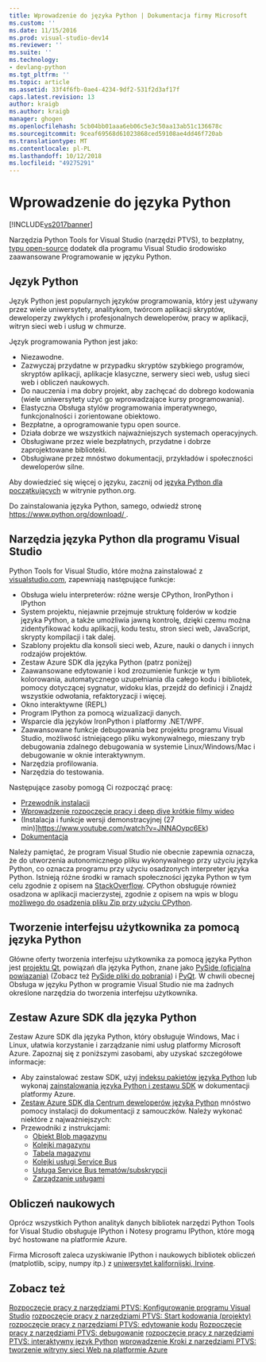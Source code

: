 ```yaml
---
title: Wprowadzenie do języka Python | Dokumentacja firmy Microsoft
ms.custom: ''
ms.date: 11/15/2016
ms.prod: visual-studio-dev14
ms.reviewer: ''
ms.suite: ''
ms.technology:
- devlang-python
ms.tgt_pltfrm: ''
ms.topic: article
ms.assetid: 33f4f6fb-0ae4-4234-9df2-531f2d3af17f
caps.latest.revision: 13
author: kraigb
ms.author: kraigb
manager: ghogen
ms.openlocfilehash: 5cb04bb01aaa6eb06c5e3c50aa13ab51c136678c
ms.sourcegitcommit: 9ceaf69568d61023868ced59108ae4dd46f720ab
ms.translationtype: MT
ms.contentlocale: pl-PL
ms.lasthandoff: 10/12/2018
ms.locfileid: "49275291"
---
```

# <a name="getting-started-with-python"></a>Wprowadzenie do języka Python
[!INCLUDE[vs2017banner](../includes/vs2017banner.md)]

Narzędzia Python Tools for Visual Studio (narzędzi PTVS), to bezpłatny, [typu open-source](https://github.com/Microsoft/ptvs) dodatek dla programu Visual Studio środowisko zaawansowane Programowanie w języku Python.  
  
## <a name="python-the-language"></a>Język Python
  
Język Python jest popularnych języków programowania, który jest używany przez wiele uniwersytety, analitykom, twórcom aplikacji skryptów, deweloperzy zwykłych i profesjonalnych deweloperów, pracy w aplikacji, witryn sieci web i usług w chmurze.

Język programowania Python jest jako:
  
- Niezawodne.
- Zazwyczaj przydatne w przypadku skryptów szybkiego programów, skryptów aplikacji, aplikacje klasyczne, serwery sieci web, usług sieci web i obliczeń naukowych.
- Do nauczenia i ma dobry projekt, aby zachęcać do dobrego kodowania (wiele uniwersytety użyć go wprowadzające kursy programowania).
- Elastyczna Obsługa stylów programowania imperatywnego, funkcjonalności i zorientowane obiektowo.
- Bezpłatne, a oprogramowanie typu open source.
- Działa dobrze we wszystkich najważniejszych systemach operacyjnych.  
- Obsługiwane przez wiele bezpłatnych, przydatne i dobrze zaprojektowane biblioteki.  
- Obsługiwane przez mnóstwo dokumentacji, przykładów i społeczności deweloperów silne.  

Aby dowiedzieć się więcej o języku, zacznij od [języka Python dla początkujących](https://www.python.org/about/gettingstarted/) w witrynie python.org.

Do zainstalowania języka Python, samego, odwiedź stronę [ https://www.python.org/download/ ](https://www.python.org/download/).
 
  
## <a name="python-tools-for-visual-studio"></a>Narzędzia języka Python dla programu Visual Studio
  
Python Tools for Visual Studio, które można zainstalować z [visualstudio.com](https://www.visualstudio.com/en-us/explore/python-vs), zapewniają następujące funkcje:  
  
- Obsługa wielu interpreterów: różne wersje CPython, IronPython i IPython  
- System projektu, niejawnie przejmuje strukturę folderów w kodzie języka Python, a także umożliwia jawną kontrolę, dzięki czemu można zidentyfikować kodu aplikacji, kodu testu, stron sieci web, JavaScript, skrypty kompilacji i tak dalej.  
- Szablony projektu dla konsoli sieci web, Azure, nauki o danych i innych rodzajów projektów.    
- Zestaw Azure SDK dla języka Python (patrz poniżej)    
- Zaawansowane edytowanie i kod zrozumienie funkcje w tym kolorowania, automatycznego uzupełniania dla całego kodu i bibliotek, pomocy dotyczącej sygnatur, widoku klas, przejdź do definicji i Znajdź wszystkie odwołania, refaktoryzacji i więcej.    
- Okno interaktywne (REPL)
- Program IPython za pomocą wizualizacji danych.
- Wsparcie dla języków IronPython i platformy .NET/WPF.    
- Zaawansowane funkcje debugowania bez projektu programu Visual Studio, możliwość istniejącego pliku wykonywalnego, mieszany tryb debugowania zdalnego debugowania w systemie Linux/Windows/Mac i debugowanie w oknie interaktywnym.   
- Narzędzia profilowania.  
- Narzędzia do testowania.  
  
Następujące zasoby pomogą Ci rozpocząć pracę:

- [Przewodnik instalacji](https://github.com/Microsoft/PTVS/wiki/PTVS-Installation)    
- [Wprowadzenie rozpoczęcie pracy i deep dive krótkie filmy wideo](https://www.youtube.com/playlist?list=PLReL099Y5nRdLgGAdrb_YeTdEnd23s6Ff)  
- (Instalacja i funkcje wersji demonstracyjnej (27 min)]https://www.youtube.com/watch?v=JNNAOypc6Ek)  
- [Dokumentacja](https://github.com/Microsoft/PTVS/wiki)  


Należy pamiętać, że program Visual Studio nie obecnie zapewnia oznacza, że do utworzenia autonomicznego pliku wykonywalnego przy użyciu języka Python, co oznacza programu przy użyciu osadzonych interpreter języka Python. Istnieją różne środki w ramach społeczności języka Python w tym celu zgodnie z opisem na [StackOverflow](http://stackoverflow.com/questions/5458048/how-to-make-a-python-script-standalone-executable-to-run-without-any-dependency). CPython obsługuje również osadzona w aplikacji macierzystej, zgodnie z opisem na wpis w blogu [możliwego do osadzenia pliku Zip przy użyciu CPython](https://blogs.msdn.microsoft.com/pythonengineering/2016/04/26/cpython-embeddable-zip-file/).
  
## <a name="building-ui-with-python"></a>Tworzenie interfejsu użytkownika za pomocą języka Python  

Główne oferty tworzenia interfejsu użytkownika za pomocą języka Python jest [projektu Qt](https://www.qt.io/qt-for-application-development/), powiązań dla języka Python, znane jako [PySide (oficjalna powiązania)](http://wiki.qt.io/PySide) (Zobacz też [PySide pliki do pobrania](https://download.qt.io/official_releases/pyside/.)) i [PyQt](https://wiki.python.org/moin/PyQt). W chwili obecnej Obsługa w języku Python w programie Visual Studio nie ma żadnych określone narzędzia do tworzenia interfejsu użytkownika.

## <a name="azure-sdk-for-python"></a>Zestaw Azure SDK dla języka Python
  
Zestaw Azure SDK dla języka Python, który obsługuje Windows, Mac i Linux, ułatwia korzystanie i zarządzanie nimi usług platformy Microsoft Azure. Zapoznaj się z poniższymi zasobami, aby uzyskać szczegółowe informacje: 

- Aby zainstalować zestaw SDK, użyj [indeksu pakietów języka Python](https://pypi.python.org/pypi/azure) lub wykonaj [zainstalowania języka Python i zestawu SDK](https://azure.microsoft.com/documentation/articles/python-how-to-install/) w dokumentacji platformy Azure. 
- [Zestaw Azure SDK dla Centrum deweloperów języka Python](https://azure.microsoft.com/develop/python/) mnóstwo pomocy instalacji do dokumentacji z samouczków.  Należy wykonać niektóre z najważniejszych:  
- Przewodniki z instrukcjami:
  - [Obiekt Blob magazynu](https://azure.microsoft.com/develop/python/how-to-guides/blob-service/)  
  - [Kolejki magazynu](https://azure.microsoft.com/develop/python/how-to-guides/queue-service/)  
  - [Tabela magazynu](https://azure.microsoft.com/develop/python/how-to-guides/table-service/)  
  - [Kolejki usługi Service Bus](https://azure.microsoft.com/develop/python/how-to-guides/service-bus-queues/)
  - [Usługa Service Bus tematów/subskrypcji](https://azure.microsoft.com/develop/python/how-to-guides/service-bus-topics/) 
  - [Zarządzanie usługami](https://azure.microsoft.com/develop/python/how-to-guides/service-management/)  

## <a name="scientific-computing"></a>Obliczeń naukowych

Oprócz wszystkich Python analityk danych bibliotek narzędzi Python Tools for Visual Studio obsługuje IPython i Notesy programu IPython, które mogą być hostowane na platformie Azure.

Firma Microsoft zaleca uzyskiwanie IPython i naukowych bibliotek obliczeń (matplotlib, scipy, numpy itp.) z [uniwersytet kalifornijski, Irvine](http://www.lfd.uci.edu/~gohlke/pythonlibs/#scipy-stack).  
  
## <a name="see-also"></a>Zobacz też  

[Rozpoczęcie pracy z narzędziami PTVS: Konfigurowanie programu Visual Studio](../python/getting-started-with-ptvs-setting-up-visual-studio.md)
[rozpoczęcie pracy z narzędziami PTVS: Start kodowania (projekty)](../python/getting-started-with-ptvs-start-coding-projects.md)
[rozpoczęcie pracy z narzędziami PTVS: edytowanie kodu](../python/getting-started-with-ptvs-editing-code.md) 
 [Rozpoczęcie pracy z narzędziami PTVS: debugowanie](../python/getting-started-with-ptvs-debugging.md)
[rozpoczęcie pracy z narzędziami PTVS: interaktywny język Python](../python/getting-started-with-ptvs-interactive-python.md)
[wprowadzenie Kroki z narzędziami PTVS: tworzenie witryny sieci Web na platformie Azure](../python/getting-started-with-ptvs-building-a-website-in-azure.md)

